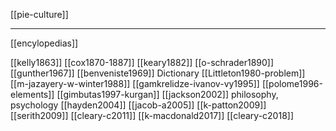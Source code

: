[[pie-culture]]

---

[[encylopedias]]

[[kelly1863]]
[[cox1870-1887]]
[[keary1882]]
[[o-schrader1890]]
[[gunther1967]]
[[benveniste1969]] Dictionary
[[Littleton1980-problem]]
[[m-jazayery-w-winter1988]] 
[[gamkrelidze-ivanov-vy1995]]
[[polome1996-elements]]
[[gimbutas1997-kurgan]]
[[jackson2002]]  philosophy, psychology
[[hayden2004]]
[[jacob-a2005]]
[[k-patton2009]]
[[serith2009]]
[[cleary-c2011]]
[[k-macdonald2017]]
[[cleary-c2018]]
